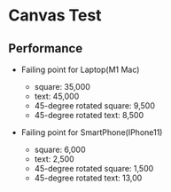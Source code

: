 # Canvas Test

## Performance

- Failing point for Laptop(M1 Mac)
    - square: 35,000
    - text: 45,000
    - 45-degree rotated square: 9,500
    - 45-degree rotated text: 8,500

- Failing point for SmartPhone(IPhone11)
    - square: 6,000
    - text: 2,500
    - 45-degree rotated square: 1,500
    - 45-degree rotated text: 13,00

